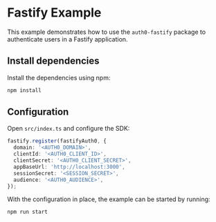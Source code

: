 # Fastify Example

This example demonstrates how to use the `auth0-fastify` package to authenticate users in a Fastify application.

## Install dependencies

Install the dependencies using npm:

```bash
npm install
```

## Configuration

Open `src/index.ts` and configure the SDK:

```ts
fastify.register(fastifyAuth0, {
  domain: '<AUTH0_DOMAIN>',
  clientId: '<AUTH0_CLIENT_ID>',
  clientSecret: '<AUTH0_CLIENT_SECRET>',
  appBaseUrl: 'http://localhost:3000',
  sessionSecret: '<SESSION_SECRET>',
  audience: '<AUTH0_AUDIENCE>',
});
```

With the configuration in place, the example can be started by running:

```bash
npm run start
``` 
